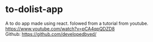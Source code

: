 # to-dolist-app
A to do app made using react. folowed from a tutorial from youtube.<br>
https://www.youtube.com/watch?v=pCA4qpQDZD8
<br>
Github: https://github.com/developedbyed/
